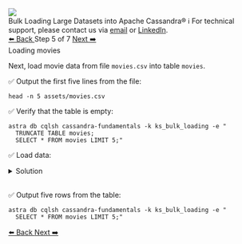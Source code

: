 <!-- TOP -->
<div class="top">
  <img src="https://datastax-academy.github.io/katapod-shared-assets/images/ds-academy-logo.svg" />
  <div class="scenario-title-section">
    <span class="scenario-title">Bulk Loading Large Datasets into Apache Cassandra®</span>
    <span class="scenario-subtitle">ℹ️ For technical support, please contact us via <a href="mailto:aleksandr.volochnev@datastax.com">email</a> or <a href="https://dtsx.io/aleks">LinkedIn</a>.</span>
  </div>
</div>

<!-- NAVIGATION -->
<div id="navigation-top" class="navigation-top">
 <a href='command:katapod.loadPage?[{"step":"step4-astra"}]'
   class="btn btn-dark navigation-top-left">⬅️ Back
 </a>
<span class="step-count"> Step 5 of 7</span>
 <a href='command:katapod.loadPage?[{"step":"step6-astra"}]'
    class="btn btn-dark navigation-top-right">Next ➡️
  </a>
</div>

<!-- CONTENT -->

<div class="step-title">Loading movies</div>

Next, load movie data from file `movies.csv` 
into table `movies`. 

✅ Output the first five lines from the file:
```
head -n 5 assets/movies.csv
```

✅ Verify that the table is empty:
```
astra db cqlsh cassandra-fundamentals -k ks_bulk_loading -e "
  TRUNCATE TABLE movies;
  SELECT * FROM movies LIMIT 5;"
```

✅ Load data:
<details>
  <summary>Solution</summary>

```
astra db load cassandra-fundamentals        \
            -url assets/movies.csv          \
            -k ks_bulk_loading              \
            -t movies                       \
            -header true                    \
            -m "movie_id=id,                \
                title=title,                \
                year=year,                  \
                duration=duration,          \
                country=country"            \
            -logDir /tmp/logs
```

</details>

<br/>

✅ Output five rows from the table:
```
astra db cqlsh cassandra-fundamentals -k ks_bulk_loading -e "
  SELECT * FROM movies LIMIT 5;"
```

<!-- NAVIGATION -->
<div id="navigation-bottom" class="navigation-bottom">
 <a href='command:katapod.loadPage?[{"step":"step4-astra"}]'
   class="btn btn-dark navigation-bottom-left">⬅️ Back
 </a>
 <a href='command:katapod.loadPage?[{"step":"step6-astra"}]'
    class="btn btn-dark navigation-bottom-right">Next ➡️
  </a>
</div>

